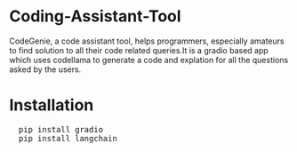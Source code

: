 # Coding-Assistant-Tool
CodeGenie, a code assistant tool, helps programmers, especially amateurs to find solution to all their code related queries.It is a gradio based app which uses codellama to generate a code and explation for all the questions asked by the users.

# Installation
<pre>
  pip install gradio
  pip install langchain
</pre>

